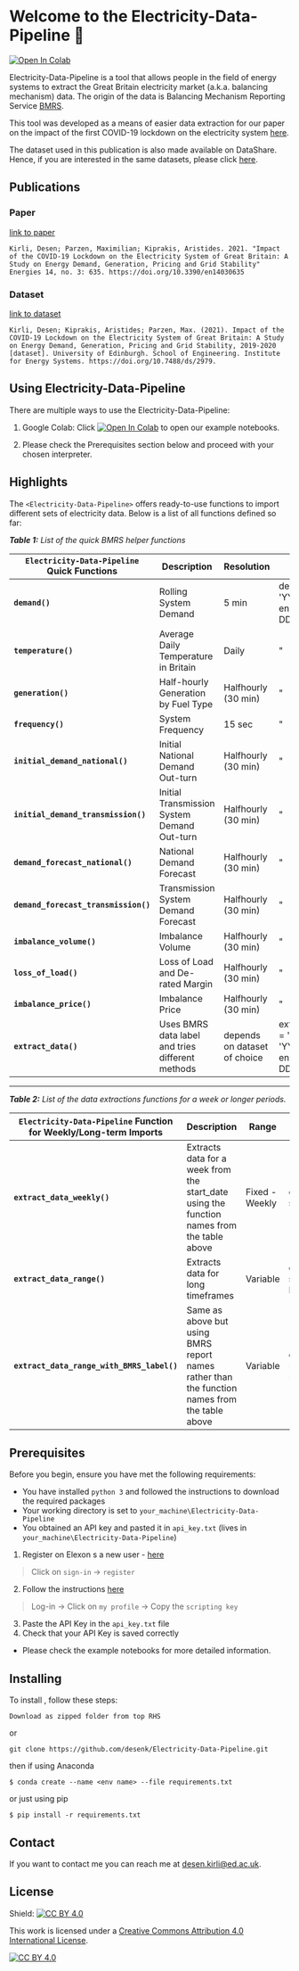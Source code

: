# Welcome to the Electricity-Data-Pipeline 👋                        
[![Open In Colab](https://colab.research.google.com/assets/colab-badge.svg)](https://colab.research.google.com/github/desenk/Electricity-Data-Pipeline/blob/master)

Electricity-Data-Pipeline is a tool that allows people in the field of energy systems to extract the Great Britain electricity market (a.k.a. balancing mechanism) data. The origin of the data is Balancing Mechanism Reporting Service [BMRS](https://www.bmreports.com/).

This tool was developed as a means of easier data extraction for our paper on the impact of the first COVID-19 lockdown on the electricity system [here](https://doi.org/10.3390/en14030635).

The dataset used in this publication is also made available on DataShare. Hence, if you are interested in the same datasets, please click [here](https://doi.org/10.7488/ds/2979
).

## Publications
### Paper
[link to paper](https://doi.org/10.3390/en14030635)
```
Kirli, Desen; Parzen, Maximilian; Kiprakis, Aristides. 2021. "Impact of the COVID-19 Lockdown on the Electricity System of Great Britain: A Study on Energy Demand, Generation, Pricing and Grid Stability" Energies 14, no. 3: 635. https://doi.org/10.3390/en14030635
```
### Dataset
[link to dataset](https://doi.org/10.7488/ds/2979)
```
Kirli, Desen; Kiprakis, Aristides; Parzen, Max. (2021). Impact of the COVID-19 Lockdown on the Electricity System of Great Britain: A Study on Energy Demand, Generation, Pricing and Grid Stability, 2019-2020 [dataset]. University of Edinburgh. School of Engineering. Institute for Energy Systems. https://doi.org/10.7488/ds/2979.
```

## Using Electricity-Data-Pipeline

There are multiple ways to use the Electricity-Data-Pipeline:
1. Google Colab: Click [![Open In Colab](https://colab.research.google.com/assets/colab-badge.svg)](https://colab.research.google.com/github/desenk/Electricity-Data-Pipeline/blob/master) to open our example notebooks.

2. Please check the Prerequisites section below and proceed with your chosen interpreter.


## Highlights
The `<Electricity-Data-Pipeline>` offers ready-to-use functions to import different sets of electricity data.
Below is a list of all functions defined so far:

_**Table 1:** List of the quick BMRS helper functions_

`Electricity-Data-Pipeline` Quick Functions | Description | Resolution | Inputs 
------------ | ------------- | ------------ | ------------
**`demand()`** | Rolling System Demand | 5 min | demand(start_date = 'YYYY-MM-DD', end_date = 'YYYY-MM-DD', save_to_csv = False)
**`temperature()`** | Average Daily Temperature in Britain | Daily  | "
**`generation()`** | Half-hourly Generation by Fuel Type | Halfhourly (30 min) | "
**`frequency()`** | System Frequency | 15 sec | "
**`initial_demand_national()`** | Initial National Demand Out-turn | Halfhourly (30 min) | "
**`initial_demand_transmission()`** | Initial Transmission System Demand Out-turn | Halfhourly (30 min) | "
**`demand_forecast_national()`** | National Demand Forecast | Halfhourly (30 min) | "
**`demand_forecast_transmission()`** | Transmission System Demand Forecast | Halfhourly (30 min) | "
**`imbalance_volume()`** | Imbalance Volume | Halfhourly (30 min) | "
**`loss_of_load()`** | Loss of Load and De-rated Margin | Halfhourly (30 min) | "
**`imbalance_price()`** | Imbalance Price | Halfhourly (30 min) | "
**`extract_data()`** | Uses BMRS data label and tries different methods | depends on dataset of choice | extract_data(report_name = 'TEMP', start_date = 'YYYY-MM-DD', end_date = 'YYYY-MM-DD', save_to_csv = True)

_______________________________________________


_**Table 2:** List of the data extractions functions for a week or longer periods._

`Electricity-Data-Pipeline` Function for Weekly/Long-term Imports | Description | Range | Inputs 
------------ | ------------- | ------------ | ------------
**`extract_data_weekly()`** | Extracts data for a week from the start_date using the function names from the table above| Fixed - Weekly | extract_data_weekly(func_name = demand , start_date = 'YYYY-MM-DD', save_to_csv = True)
**`extract_data_range()`** | Extracts data for long timeframes | Variable  | extract_data_range(func_name = temperature, start_date = 'YYYY-MM-DD', end_date =  'YYYY-MM-DD', save_to_csv = False)
**`extract_data_range_with_BMRS_label()`** | Same as above but using BMRS report names rather than the function names from the table above | Variable | data_extract_range_with_BMRS_label(report_name = 'TEMP', start_date = 'YYYY-MM-DD', end_date =  'YYYY-MM-DD', save_to_csv = False)

## Prerequisites

Before you begin, ensure you have met the following requirements:
<!--- These are just example requirements. Add, duplicate or remove as required --->
* You have installed `python 3` and followed the instructions to download the required packages
* Your working directory is set to `your_machine\Electricity-Data-Pipeline`
* You obtained an API key and pasted it in `api_key.txt` (lives in `your_machine\Electricity-Data-Pipeline`)
1. Register on Elexon s a new user - [here](https://www.elexonportal.co.uk/registration/newuser?cachebust=3apx5qnzf9) 
> Click on `sign-in`  ->  `register`
2. Follow the instructions [here](https://www.elexon.co.uk/documents/training-guidance/bsc-guidance-notes/bmrs-api-and-data-push-user-guide-2/)
> Log-in -> Click on `my profile` -> Copy the `scripting key`
3. Paste the API Key in the `api_key.txt` file
4. Check that your API Key is saved correctly

* Please check the example notebooks for more detailed information.


## Installing <Electricity-Data-Pipeline>

To install <Electricity-Data-Pipeline>, follow these steps:

```
Download as zipped folder from top RHS
```
or
```
git clone https://github.com/desenk/Electricity-Data-Pipeline.git
```

then if using Anaconda

```
$ conda create --name <env name> --file requirements.txt
```
or just using pip
```
$ pip install -r requirements.txt
```

## Contact

If you want to contact me you can reach me at <desen.kirli@ed.ac.uk>.

## License
Shield: [![CC BY 4.0][cc-by-shield]][cc-by]

This work is licensed under a
[Creative Commons Attribution 4.0 International License][cc-by].

[![CC BY 4.0][cc-by-image]][cc-by]

[cc-by]: http://creativecommons.org/licenses/by/4.0/
[cc-by-image]: https://i.creativecommons.org/l/by/4.0/88x31.png
[cc-by-shield]: https://img.shields.io/badge/License-CC%20BY%204.0-lightgrey.svg
